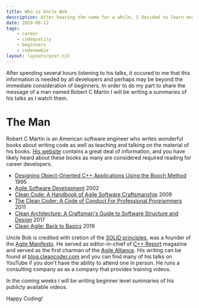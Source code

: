 ```yaml
---  
title: Who is Uncle Bob  
description: After hearing the name for a while, I decided to learn more about/from Uncle Bob  
date: 2020-08-12  
tags:  
    - career  
    - codequality  
    - beginners
    - codenewbie
layout: layouts/post.njk  
---  
```


After spending several hours listening to his talks, it occured to me that this information is needed by all developers and perhaps may be beyond the immediate consideration of beginners. In order to do my part to share the message of a man named Robert C Martin I will be writing a summaries of his talks as I watch them.

# The Man

Robert C Martin is an American software engineer who writes wonderful books about writing code as well as teaching and talking on the material of his books. [His website](cleancoder.com) contains a great deal of information, and you have likely heard about these books as many are considered required reading for career developers. 

+ [Designing Object-Oriented C++ Applications Using the Booch Method](https://en.wikipedia.org/wiki/Special:BookSources?isbn=978-0132038379) 1995
+ [Agile Software Development](https://en.wikipedia.org/wiki/Special:BookSources/978-0135974445) 2002
+ [Clean Code: A Handbook of Agile Software Craftsmanship](https://en.wikipedia.org/wiki/Special:BookSources/978-0132350884) 2009
+ [The Clean Coder: A Code of Conduct For Professional Programmers](https://en.wikipedia.org/wiki/Special:BookSources/978-0137081073) 2011
+ [Clean Architecture: A Craftsman's Guide to Software Structure and Design](https://en.wikipedia.org/wiki/Special:BookSources/978-0134494166) 2017
+ [Clean Agile: Back to Basics](https://en.wikipedia.org/wiki/Special:BookSources/978-0135781869) 2019
  
Uncle Bob is credited with cretion of the [SOLID principles](https://en.wikipedia.org/wiki/SOLID), was a founder of the [Agile Manifesto](https://en.wikipedia.org/wiki/Agile_Manifesto). He served as editor-in-chief of [C++ Report](https://en.wikipedia.org/wiki/C%2B%2B_Report) magazine and served as the first charman of the [Agile Alliance](https://www.agilealliance.org/). His writing can be found at [blog.cleancoder.com](https://blog.cleancoder.com) and you can find many of his talks on YouTube if you don't have the ability to attend one in person. He runs a consulting company as as a company that provides training videos.

In the coming weeks I will be writing beginner level summaries of his publicly available videos.

Happy Coding!